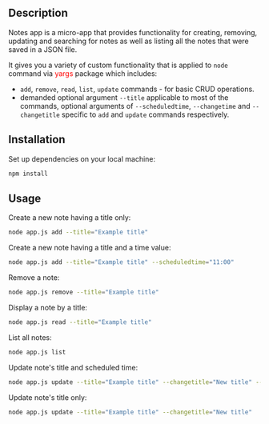 ## Description
Notes app is a micro-app that provides functionality for creating, removing, updating and searching for notes as well as listing all the notes that were saved in a JSON file.

It gives you a variety of custom functionality that is applied to `node` command via <span style="color:red">yargs</span> package which includes:

* `add`, `remove`, `read`, `list`, `update` commands - for basic CRUD operations.
* demanded optional argument `--title` applicable to most of the commands, optional arguments of `--scheduledtime`, `--changetime` and `--changetitle` specific to `add` and `update` commands respectively.

## Installation

Set up dependencies on your local machine:
```bash
npm install
```

## Usage

Create a new note having a title only:
```bash
node app.js add --title="Example title"
```

Create a new note having a title and a time value:
```bash
node app.js add --title="Example title" --scheduledtime="11:00"
```

Remove a note:
```bash
node app.js remove --title="Example title"
```

Display a note by a title:
```bash
node app.js read --title="Example title"
```

List all notes:
```bash
node app.js list 
```

Update note's title and scheduled time:
```bash
node app.js update --title="Example title" --changetitle="New title" --changetime="11:11"
```

Update note's title only:
```bash
node app.js update --title="Example title" --changetitle="New title" 
```